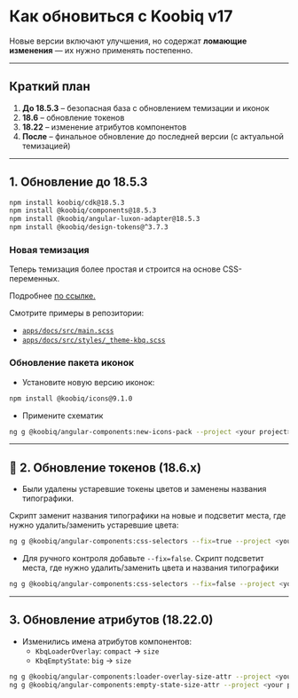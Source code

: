 # Как обновиться с Koobiq v17

Новые версии включают улучшения, но содержат **ломающие изменения** — их нужно применять постепенно.

---

## Краткий план

1. **До 18.5.3** – безопасная база с обновлением темизации и иконок
2. **18.6** – обновление токенов
3. **18.22** – изменение атрибутов компонентов
4. **После** – финальное обновление до последней версии (с актуальной темизацией)

---

## 1. Обновление до 18.5.3

```bash
npm install koobiq/cdk@18.5.3
npm install @koobiq/components@18.5.3
npm install @koobiq/angular-luxon-adapter@18.5.3
npm install @koobiq/design-tokens@^3.7.3
```

### Новая темизация

Теперь темизация более простая и строится на основе CSS-переменных.

Подробнее [по ссылке.](https://koobiq.io/ru/main/theming/overview#как-использовать?)

Смотрите примеры в репозитории:

- [`apps/docs/src/main.scss`](https://github.com/koobiq/angular-components/blob/main/apps/docs/src/main.scss)
- [`apps/docs/src/styles/_theme-kbq.scss`](https://github.com/koobiq/angular-components/blob/main/apps/docs/src/styles/_theme-kbq.scss)

### Обновление пакета иконок

- Установите новую версию иконок:

```bash
npm install @koobiq/icons@9.1.0
```

- Примените схематик

```bash
ng g @koobiq/angular-components:new-icons-pack --project <your project>
```

---

## 🎨 2. Обновление токенов (18.6.x)

- Были удалены устаревшие токены цветов и заменены названия типографики.

Скрипт заменит названия типографики на новые и подсветит места, где нужно удалить/заменить устаревшие цвета:

```bash
ng g @koobiq/angular-components:css-selectors --fix=true --project <your project>
```

- Для ручного контроля добавьте `--fix=false`. Скрипт подсветит места, где нужно удалить/заменить цвета и названия типографики

```bash
ng g @koobiq/angular-components:css-selectors --fix=false --project <your project>
```

---

## 3. Обновление атрибутов (18.22.0)

- Изменились имена атрибутов компонентов:
    - `KbqLoaderOverlay`: `compact` → `size`
    - `KbqEmptyState`: `big` → `size`

```bash
ng g @koobiq/angular-components:loader-overlay-size-attr --project <your project>
ng g @koobiq/angular-components:empty-state-size-attr --project <your project>
```

